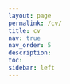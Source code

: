 ```yaml
---
layout: page
permalink: /cv/
title: cv
nav: true
nav_order: 5
description:
toc:
sidebar: left
---
```

